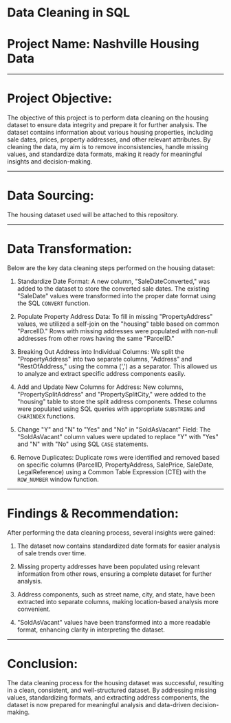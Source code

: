 # Data Cleaning in SQL
#  Project Name: Nashville Housing Data

----
# Project Objective:
The objective of this project is to perform data cleaning on the housing dataset to ensure data integrity and prepare it for further analysis. The dataset contains information about various housing properties, including sale dates, prices, property addresses, and other relevant attributes. By cleaning the data, my aim is to remove inconsistencies, handle missing values, and standardize data formats, making it ready for meaningful insights and decision-making.



-----
# Data Sourcing:
The housing dataset used will be attached to this repository.



----
# Data Transformation:
Below are the key data cleaning steps performed on the housing dataset:

1. Standardize Date Format:
A new column, "SaleDateConverted," was added to the dataset to store the converted sale dates. The existing "SaleDate" values were transformed into the proper date format using the SQL `CONVERT` function.

2. Populate Property Address Data:
To fill in missing "PropertyAddress" values, we utilized a self-join on the "housing" table based on common "ParcelID." Rows with missing addresses were populated with non-null addresses from other rows having the same "ParcelID."

3. Breaking Out Address into Individual Columns:
We split the "PropertyAddress" into two separate columns, "Address" and "RestOfAddress," using the comma (',') as a separator. This allowed us to analyze and extract specific address components easily.

4. Add and Update New Columns for Address:
New columns, "PropertySplitAddress" and "PropertySplitCity," were added to the "housing" table to store the split address components. These columns were populated using SQL queries with appropriate `SUBSTRING` and `CHARINDEX` functions.

5. Change "Y" and "N" to "Yes" and "No" in "SoldAsVacant" Field:
The "SoldAsVacant" column values were updated to replace "Y" with "Yes" and "N" with "No" using SQL `CASE` statements.

6. Remove Duplicates:
Duplicate rows were identified and removed based on specific columns (ParcelID, PropertyAddress, SalePrice, SaleDate, LegalReference) using a Common Table Expression (CTE) with the `ROW_NUMBER` window function.




----
# Findings & Recommendation:
After performing the data cleaning process, several insights were gained:

1. The dataset now contains standardized date formats for easier analysis of sale trends over time.

2. Missing property addresses have been populated using relevant information from other rows, ensuring a complete dataset for further analysis.

3. Address components, such as street name, city, and state, have been extracted into separate columns, making location-based analysis more convenient.

4. "SoldAsVacant" values have been transformed into a more readable format, enhancing clarity in interpreting the dataset.
----
# Conclusion:
The data cleaning process for the housing dataset was successful, resulting in a clean, consistent, and well-structured dataset. By addressing missing values, standardizing formats, and extracting address components, the dataset is now prepared for meaningful analysis and data-driven decision-making.

